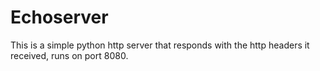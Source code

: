 # Echoserver

This is a simple python http server that responds with the http headers it received, runs on port 8080.

